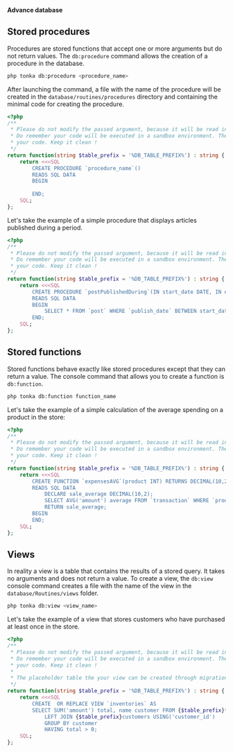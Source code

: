 **Advance database**

## Stored procedures

Procedures are stored functions that accept one or more arguments but do not return values. The `db:procedure` command allows the creation of a procedure in the database.

```bash
php tonka db:procedure <procedure_name>
```

After launching the command, a file with the name of the procedure will be created in the `database/routines/procedures` directory and containing the minimal code for creating the procedure.

```php
<?php
/**
 * Please do not modify the passed argument, because it will be read internally to set database tables prefix.
 * Do remember your code will be executed in a sandbox environment. The internal container will not interact with 
 * your code. Keep it clean !
 */
return function(string $table_prefix = '%DB_TABLE_PREFIX%') : string {
    return <<<SQL
        CREATE PROCEDURE `procedure_name`() 
        READS SQL DATA
        BEGIN
            
        END;
    SQL;
};

```
Let's take the example of a simple procedure that displays articles published during a period.

```php
<?php
/**
 * Please do not modify the passed argument, because it will be read internally to set database tables prefix.
 * Do remember your code will be executed in a sandbox environment. The internal container will not interact with 
 * your code. Keep it clean !
 */
return function(string $table_prefix = '%DB_TABLE_PREFIX%') : string {
    return <<<SQL
        CREATE PROCEDURE `postPublishedDuring`(IN start_date DATE, IN end_date DATE) 
        READS SQL DATA
        BEGIN
            SELECT * FROM `post` WHERE `publish_date` BETWEEN start_date AND end_date;
        END;
    SQL;
};
```

## Stored functions

Stored functions behave exactly like stored procedures except that they can return a value. The console command that allows you to create a function is `db:function`.

```bash
php tonka db:function function_name
```

Let's take the example of a simple calculation of the average spending on a product in the store:

```php
<?php
/**
 * Please do not modify the passed argument, because it will be read internally to set database tables prefix.
 * Do remember your code will be executed in a sandbox environment. The internal container will not interact with 
 * your code. Keep it clean !
 */
return function(string $table_prefix = '%DB_TABLE_PREFIX%') : string {
    return <<<SQL
        CREATE FUNCTION `expensesAVG`(product INT) RETURNS DECIMAL(10,2)
        READS SQL DATA
            DECLARE sale_average DECIMAL(10,2);
            SELECT AVG('amount') average FROM `transaction` WHERE `product_id` = product INTO sale_average;
            RETURN sale_average;
        BEGIN
        END;
    SQL;
};
```

## Views

In reality a view is a table that contains the results of a stored query. It takes no arguments and does not return a value. To create a view, the `db:view` console command creates a file with the name of the view in the `database/Routines/views` folder.

```bash
php tonka db:view <view_name>
```

Let's take the example of a view that stores customers who have purchased at least once in the store.

```php
<?php
/**
 * Please do not modify the passed argument, because it will be read internally to set database tables prefix.
 * Do remember your code will be executed in a sandbox environment. The internal container will not interact with 
 * your code. Keep it clean !
 *
 * The placeholder table the your view can be created through migration command.
 */
return function(string $table_prefix = '%DB_TABLE_PREFIX%') : string {
    return <<<SQL
        CREATE  OR REPLACE VIEW `inventories` AS 
        SELECT SUM('amount') total, name customer FROM {$table_prefix}transaction
            LEFT JOIN {$table_prefix}customers USING('customer_id')
            GROUP BY customer
            HAVING total > 0;
    SQL;
};
```